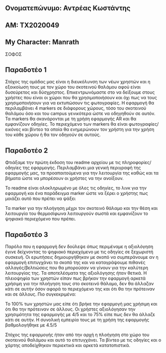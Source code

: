 ## Ονοματεπώνυμο: Αντρέας Κωστάντης
## ΑΜ: ΤΧ2020049
## My Character: Manrath 
ΣΟΦΟΣ

## Παραδοτέο 1
Στόχος της ομάδας μας είναι η διευκόλυνση των νέων χρηστών και η εξοικοίωση τους με τον χώρο του σκοτεινού θαλάμου αφού είναι δυσεύρετος και δύσχρηστος. Επικεντρωνόμαστε
στο να δείξουμε στους χρήστες που είναι οι χώροι που θα χρησιμοποιήσουν και όχι πως να τους χρησιμοποιήσουν για να εκτυπώσουν τις φωτογραφίες. 
Η εφαρμογή θα περιλαμβάνει 4 markers σε διάφορους χώρους, τόσο του σκοτεινού θαλάμου όσο και του campus γενικότερα ώστε να οδηγηθούν σε αυτόν.
Τα markers θα σκανάρονται με τη χρήση εφαρμογής AR και θα εμφανίζουν οδηγίες. Το περιεχόμενο των markers θα είναι φωτογραφίες/εικόνες και βίντεο τα οποία θα 
ενημερώνουν τον χρήστη για την χρήση του κάθε χώρου ή θα τον οδηγούν σε αυτούς.



## Παραδοτέο 2
Φτιάξαμε την πρώτη έκδοση του readme αρχείου με τις πληροφορίες/οδηγίες της εφαρμογής. Περιλαμβάνει μια γενική περιγραφή της εφαρμογής μας, τα προαπαιτούμενα για την 
λειτουργία της καθώς και τα βήματα ώστε να μπορέσουν οι χρήστες να την ανοίξουν.

Το readme είναι ολοκληρωμένο με όλες τις οδηγίες, το λινκ για την εφαρμογή και ένα παράδειγμα marker ώστε να ξέρει ο χρήστης πως μοιάζει αυτό που πρέπει να ψάξει

Τα marker για την πλοήγηση μέχρι τον σκοτεινό θάλαμο και την θέση και λειτουργία του θερμοσίφωνα λειτουργούν σωστά και εμφανίζουν το ψηφιακό περιεχόμενο που πρέπει.


## Παραδοτέο 3
Παρόλο που η εφαρμογή δεν δούλεψε όπως περιμέναμε η αξιολόγηση έγινε δείχνοντας το ψηφιακό
περιεχόμενο με τις οδηγίες σε ξεχωριστή συσκευή.
Οι ερωτήσεις δημιουργήθηκαν με σκοπό να συμπεράνουμε αν η εφαρμογή επιτυγχάνει το σκοπό της
και να καταγράψουμε πιθανές αλλαγές/βελτιώσεις που θα μπορούσαν να γίνουν για την καλύτερη λειτουργίας της.
Τα αποτελέσματα της αξιολόγησης ήταν θετικά. Η πλειοψηφία των χρηστών είπαν πως βρήκαν την εφαρμογή αρκετά χρήσιμη για
την πλοήγηση τους στο σκοτεινό θάλαμο, δεν θα άλλαζαν κάτι σε αυτήν όσον αφορά το περιεχόμενο της
και ότι θα την πρότειναν και σε άλλους. Πιο συγκεκριμένα:

Το 100% των χρηστών μας είπε ότι βρήκε την εφαρμογή μας χρήσιμη και ότι θα την πρότειναν σε άλλους.
Οι χρήστες αξιολόγησαν την χρησιμότητα της εφαρμογής με 4/5 και το 75% είπε πως δεν θα άλλαζε κάτι σε αυτήν.
Η συνολική εμπειρία τους με τη χρήση της εφαρμογής βαθμολογήθηκε με 4.5/5 

Στόχος της εφαρμογής ήταν από την αρχή η πλοήγηση στο
χώρο του σκοτεινού θαλάμου και αυτό το επιτυγχάνει. Τα βίντεο με τις οδηγίες και ο χάρτης αποδείχθηκαν
περιεκτικά και αρκετά κατατοπιστικά.
